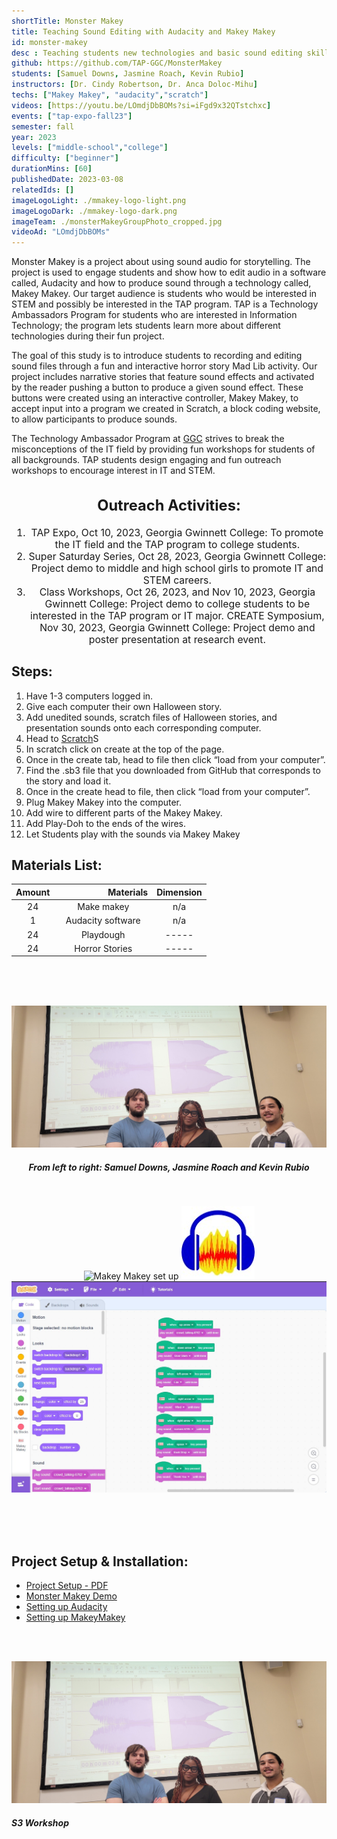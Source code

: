 ```yaml
---
shortTitle: Monster Makey
title: Teaching Sound Editing with Audacity and Makey Makey
id: monster-makey
desc : Teaching students new technologies and basic sound editing skills with Audacity and Makey Makey.
github: https://github.com/TAP-GGC/MonsterMakey
students: [Samuel Downs, Jasmine Roach, Kevin Rubio]
instructors: [Dr. Cindy Robertson, Dr. Anca Doloc-Mihu] 
techs: ["Makey Makey", "audacity","scratch"]
videos: [https://youtu.be/LOmdjDbBOMs?si=iFgd9x32QTstchxc]
events: ["tap-expo-fall23"]
semester: fall
year: 2023
levels: ["middle-school","college"] 
difficulty: ["beginner"] 
durationMins: [60]
publishedDate: 2023-03-08
relatedIds: []
imageLogoLight: ./mmakey-logo-light.png
imageLogoDark: ./mmakey-logo-dark.png
imageTeam: ./monsterMakeyGroupPhoto_cropped.jpg
videoAd: "LOmdjDbBOMs"
---
```



<!--Right text block, Project description -->	
Monster Makey is a project about using sound audio for storytelling. The project is used to engage students and show how to edit audio in a software called, Audacity and how to produce sound through a technology called, Makey Makey. Our target audience is students who would be interested in STEM and possibly be interested in the TAP program. TAP is a Technology Ambassadors Program for students who are interested in Information Technology; the program lets students learn more about different technologies during their fun project.

The goal of this study is to introduce students to recording and editing sound files through a fun and interactive horror story Mad Lib activity. Our project includes narrative stories that feature sound effects and activated by the reader pushing a button to produce a given sound effect. These buttons were created using an interactive controller, Makey Makey, to accept input into a program we created in Scratch, a block coding website, to allow participants to produce sounds.

The Technology Ambassador Program at [GGC](http://www.ggc.edu/tap) strives to break the misconceptions of the IT field by providing fun workshops for students of all backgrounds. TAP students design engaging and fun outreach workshops to encourage interest in IT and STEM.



<!--content block, Activities, steps & materials -->

<div style="text-align: center ; justify-content: center; font-size: 1.125em;">

## Outreach Activities: <!--TODO: Fix layout**-->

1. TAP Expo, Oct 10, 2023, Georgia Gwinnett College: To promote the IT field and the TAP program to college students.
2. Super Saturday Series, Oct 28, 2023, Georgia Gwinnett College: Project demo to middle and high school girls to promote IT and STEM careers.
3. Class Workshops, Oct 26, 2023, and Nov 10, 2023, Georgia Gwinnett College: Project demo to college students to be interested in the TAP program or IT major.
CREATE Symposium, Nov 30, 2023, Georgia Gwinnett College: Project demo and poster presentation at research event.

</div>

<!-- div ; style='float: left; margin-right: 15px; vertical-align: bottom; display: inline-block;font-size: 1.125em;'-->

<div class="flex flex-row flex-wrap">

<div style="flex: 1; min-width: 25em;">

## Steps:

1. Have 1-3 computers logged in.
2. Give each computer their own Halloween story.
3. Add unedited sounds, scratch files of Halloween stories, and presentation sounds onto each corresponding computer.
4. Head to [Scratch](https://scratch.mit.edu)S
5. In scratch click on create at the top of the page.
6. Once in the create tab, head to file then click “load from your computer”.
7. Find the .sb3 file that you downloaded from GitHub that corresponds to the
story and load it.
8. Once in the create head to file, then click “load from your computer”.
9. Plug Makey Makey into the computer.
10. Add wire to different parts of the Makey Makey.
11. Add Play-Doh to the ends of the wires.
12. Let Students play with the sounds via Makey Makey

</div>


<!--div ; style='float: right; margin-right: 15px; vertical-align: bottom; display: inline-block; font-size: 1.25em;'-->

<div style="flex: 1; min-width: 25em;">

## Materials List:

| Amount |&nbsp;&nbsp;&nbsp;&nbsp;&nbsp;&nbsp;&nbsp;&nbsp;&nbsp;&nbsp;&nbsp;&nbsp;&nbsp;&nbsp;&nbsp;&nbsp;&nbsp;&nbsp;&nbsp;&nbsp; Materials | Dimension |
|    :----:   |    :----:   |    :----:   |
| 24 | Make makey | n/a |
| 1 | Audacity software | n/a |
| 24 | Playdough | ----- |
| 24 | Horror Stories | ----- |

</div>
</div>

<!--TODO: Photo Gallery -->
<div style="text-align:center;">
<br>
<br>
<br>



![Monster Makey Group Photo](./monsterMakeyGroupPhoto.jpg)
##### From left to right: Samuel Downs, Jasmine Roach and Kevin Rubio 
<br>

![Makey Makey set up](./makeysetup.jpg)
![Audacity App Logo](./audacitylogo.jpg)
![Scratch](./scratchImage.jpg)

<br>
<br>
<br>
</div>

<!--CONTENT BLOCK -->

## Project Setup & Installation:
- [Project Setup - PDF]()
- [Monster Makey Demo]()
- [Setting up Audacity](https://youtu.be/4wJp5NOrG9k?si=dEqANhYFEeGXihak)
- [Setting up MakeyMakey](https://youtu.be/4wJp5NOrG9k?si=FoocFZtp1U397QPP)

<br>
<br>

![Monster Makey Group Photo](./monsterMakeyGroupPhoto.jpg)
##### S3 Workshop 




<br>
<br>


<br>
<br>
<br>

</div>

<!--div style='text-align:center; display: inline-block; font-size: 1.25em'>

## Sphero EDU Easy Portion
<style='text-align:center; display: inline-block; font-size: 1.25em'>

![easyCode](https://github.com/TechAmbassadors-GGC/Jedi/assets/150178791/6a1fa4e0-d42d-4d23-a1bd-4cdca06ca128) <br>
`on start program`<br>
`roll 0° at 75 speed for 2.1s`<br>
`delay for 1.5s`<br>
`roll 90° at 75 speed for 1.6s`<br>
`delay for 1.5s`<br>
</div>

<div ; style='text-align:center; float: right; margin-left: 205px; vertical-align: bottom; display: inline-block;font-size: 1.125em;'>

## Sphero EDU Hard Portion
![hardCode1](https://github.com/TechAmbassadors-GGC/Jedi/assets/150178791/a27a312a-c283-401a-8de1-74c1e43dda30)
<br>

![hardCode2](https://github.com/TechAmbassadors-GGC/Jedi/assets/150178791/9b5b4073-b6d2-4522-b855-c7a69e5e9a64)<br>
`on start program`<br>
`roll 0° at 75 speed for 1.5s`<br>
`delay for 1.5s`<br>
`roll 90° at 75 speed for 0.5s`<br>
`delay for 1.5s`<br>
`roll 180° at 75 speed for 1.5s`<br>
`delay for 1.5s`<br>
`roll 90° at 75 speed for 0.7s`<br>
`delay for 1.5s`<br>
`roll 0° at 75 speed for 0.7s`<br>
`delay for 1.5s`<br>
`roll 90° at 75 speed for 0.5s`<br>
`delay for 1.5s`<br>
`roll 0° at 75 speed for 0.6s`<br>
`delay for 1.5s`<br>
`roll 270° at 75 speed for 0.6s`<br>
`delay for 1.5s`<br>
`roll 0° at 75 speed for 0.5s`<br>
`delay for 1.5s`<br>
`roll 90° at 75 speed for 0.6s`<br>
`delay for 1.5s`<br>
`roll 0° at 75 speed for 0.6s`<br>
`delay for 1.5s`<br>

<br>
</div-->

<div style='text-align:center; font-size: 1.5em'>
<br>
<br>
<br>

</div>
